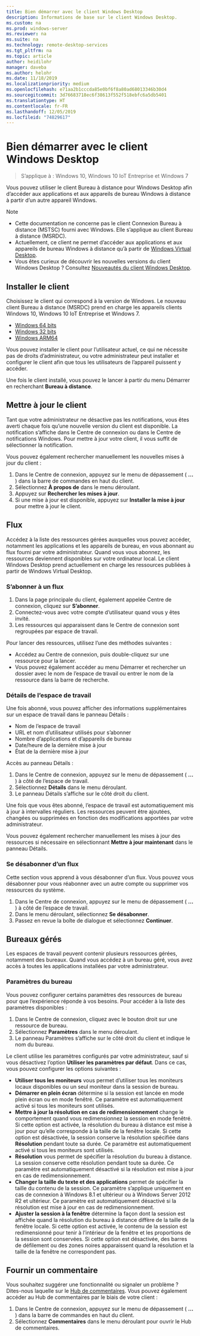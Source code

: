 ```yaml
---
title: Bien démarrer avec le client Windows Desktop
description: Informations de base sur le client Windows Desktop.
ms.custom: na
ms.prod: windows-server
ms.reviewer: na
ms.suite: na
ms.technology: remote-desktop-services
ms.tgt_pltfrm: na
ms.topic: article
author: heidilohr
manager: daveba
ms.author: helohr
ms.date: 11/18/2019
ms.localizationpriority: medium
ms.openlocfilehash: e71aa2b1cccda85e0bf6f8a80ad68013346b30d4
ms.sourcegitcommit: 3d76683718ec6f38613f552f518ebfc6a5db5401
ms.translationtype: HT
ms.contentlocale: fr-FR
ms.lasthandoff: 12/05/2019
ms.locfileid: "74829617"
---
```

# <a name="get-started-with-the-windows-desktop-client"></a>Bien démarrer avec le client Windows Desktop

>S’applique à : Windows 10, Windows 10 IoT Entreprise et Windows 7

Vous pouvez utiliser le client Bureau à distance pour Windows Desktop afin d’accéder aux applications et aux appareils de bureau Windows à distance à partir d’un autre appareil Windows.

> [!NOTE]
> - Cette documentation ne concerne pas le client Connexion Bureau à distance (MSTSC) fourni avec Windows. Elle s’applique au client Bureau à distance (MSRDC).
> - Actuellement, ce client ne permet d’accéder aux applications et aux appareils de bureau Windows à distance qu’à partir de [Windows Virtual Desktop](https://aka.ms/wvd).
> - Vous êtes curieux de découvrir les nouvelles versions du client Windows Desktop ? Consultez [Nouveautés du client Windows Desktop](windowsdesktop-whatsnew.md).

## <a name="install-the-client"></a>Installer le client

Choisissez le client qui correspond à la version de Windows. Le nouveau client Bureau à distance (MSRDC) prend en charge les appareils clients Windows 10, Windows 10 IoT Entreprise et Windows 7. 

- [Windows 64 bits](https://go.microsoft.com/fwlink/?linkid=2068602)
- [Windows 32 bits](https://go.microsoft.com/fwlink/?linkid=2098960)
- [Windows ARM64](https://go.microsoft.com/fwlink/?linkid=2098961)

Vous pouvez installer le client pour l’utilisateur actuel, ce qui ne nécessite pas de droits d’administrateur, ou votre administrateur peut installer et configurer le client afin que tous les utilisateurs de l’appareil puissent y accéder.

Une fois le client installé, vous pouvez le lancer à partir du menu Démarrer en recherchant **Bureau à distance**.

## <a name="update-the-client"></a>Mettre à jour le client

Tant que votre administrateur ne désactive pas les notifications, vous êtes averti chaque fois qu’une nouvelle version du client est disponible. La notification s’affiche dans le Centre de connexion ou dans le Centre de notifications Windows. Pour mettre à jour votre client, il vous suffit de sélectionner la notification.

Vous pouvez également rechercher manuellement les nouvelles mises à jour du client :

1. Dans le Centre de connexion, appuyez sur le menu de dépassement ( **...** ) dans la barre de commandes en haut du client.
2. Sélectionnez **À propos de** dans le menu déroulant.
3. Appuyez sur **Rechercher les mises à jour**.
4. Si une mise à jour est disponible, appuyez sur **Installer la mise à jour** pour mettre à jour le client.

## <a name="feeds"></a>Flux

Accédez à la liste des ressources gérées auxquelles vous pouvez accéder, notamment les applications et les appareils de bureau, en vous abonnant au flux fourni par votre administrateur. Quand vous vous abonnez, les ressources deviennent disponibles sur votre ordinateur local. Le client Windows Desktop prend actuellement en charge les ressources publiées à partir de Windows Virtual Desktop.

### <a name="subscribe-to-a-feed"></a>S’abonner à un flux

1. Dans la page principale du client, également appelée Centre de connexion, cliquez sur **S’abonner**.
2. Connectez-vous avec votre compte d’utilisateur quand vous y êtes invité.
3. Les ressources qui apparaissent dans le Centre de connexion sont regroupées par espace de travail.

Pour lancer des ressources, utilisez l’une des méthodes suivantes :

- Accédez au Centre de connexion, puis double-cliquez sur une ressource pour la lancer.
- Vous pouvez également accéder au menu Démarrer et rechercher un dossier avec le nom de l’espace de travail ou entrer le nom de la ressource dans la barre de recherche.

### <a name="workspace-details"></a>Détails de l’espace de travail

Une fois abonné, vous pouvez afficher des informations supplémentaires sur un espace de travail dans le panneau Détails :

- Nom de l’espace de travail
- URL et nom d’utilisateur utilisés pour s’abonner
- Nombre d’applications et d’appareils de bureau
- Date/heure de la dernière mise à jour
- État de la dernière mise à jour

Accès au panneau Détails :

1. Dans le Centre de connexion, appuyez sur le menu de dépassement ( **...** ) à côté de l’espace de travail.
2. Sélectionnez **Détails** dans le menu déroulant.
3. Le panneau Détails s’affiche sur le côté droit du client.

Une fois que vous êtes abonné, l’espace de travail est automatiquement mis à jour à intervalles réguliers. Les ressources peuvent être ajoutées, changées ou supprimées en fonction des modifications apportées par votre administrateur.

Vous pouvez également rechercher manuellement les mises à jour des ressources si nécessaire en sélectionnant **Mettre à jour maintenant** dans le panneau Détails.

### <a name="unsubscribe-from-a-feed"></a>Se désabonner d’un flux

Cette section vous apprend à vous désabonner d’un flux. Vous pouvez vous désabonner pour vous réabonner avec un autre compte ou supprimer vos ressources du système.

1. Dans le Centre de connexion, appuyez sur le menu de dépassement ( **...** ) à côté de l’espace de travail.
2. Dans le menu déroulant, sélectionnez **Se désabonner**.
3. Passez en revue la boîte de dialogue et sélectionnez **Continuer**.

## <a name="managed-desktops"></a>Bureaux gérés

Les espaces de travail peuvent contenir plusieurs ressources gérées, notamment des bureaux. Quand vous accédez à un bureau géré, vous avez accès à toutes les applications installées par votre administrateur.

### <a name="desktop-settings"></a>Paramètres du bureau

Vous pouvez configurer certains paramètres des ressources de bureau pour que l’expérience réponde à vos besoins. Pour accéder à la liste des paramètres disponibles :

1. Dans le Centre de connexion, cliquez avec le bouton droit sur une ressource de bureau.
2. Sélectionnez **Paramètres** dans le menu déroulant.
3. Le panneau Paramètres s’affiche sur le côté droit du client et indique le nom du bureau.

Le client utilise les paramètres configurés par votre administrateur, sauf si vous désactivez l’option **Utiliser les paramètres par défaut**. Dans ce cas, vous pouvez configurer les options suivantes :

- **Utiliser tous les moniteurs** vous permet d’utiliser tous les moniteurs locaux disponibles ou un seul moniteur dans la session de bureau.
- **Démarrer en plein écran** détermine si la session est lancée en mode plein écran ou en mode fenêtré. Ce paramètre est automatiquement activé si tous les moniteurs sont utilisés.
- **Mettre à jour la résolution en cas de redimensionnement** change le comportement quand vous redimensionnez la session en mode fenêtré. Si cette option est activée, la résolution du bureau à distance est mise à jour pour qu’elle corresponde à la taille de la fenêtre locale. Si cette option est désactivée, la session conserve la résolution spécifiée dans **Résolution** pendant toute sa durée. Ce paramètre est automatiquement activé si tous les moniteurs sont utilisés.
- **Résolution** vous permet de spécifier la résolution du bureau à distance. La session conserve cette résolution pendant toute sa durée. Ce paramètre est automatiquement désactivé si la résolution est mise à jour en cas de redimensionnement.
- **Changer la taille du texte et des applications** permet de spécifier la taille du contenu de la session. Ce paramètre s’applique uniquement en cas de connexion à Windows 8.1 et ultérieur ou à Windows Server 2012 R2 et ultérieur. Ce paramètre est automatiquement désactivé si la résolution est mise à jour en cas de redimensionnement.
- **Ajuster la session à la fenêtre** détermine la façon dont la session est affichée quand la résolution du bureau à distance diffère de la taille de la fenêtre locale. Si cette option est activée, le contenu de la session est redimensionné pour tenir à l’intérieur de la fenêtre et les proportions de la session sont conservées. Si cette option est désactivée, des barres de défilement ou des zones noires apparaissent quand la résolution et la taille de la fenêtre ne correspondent pas.

## <a name="provide-feedback"></a>Fournir un commentaire

Vous souhaitez suggérer une fonctionnalité ou signaler un problème ? Dites-nous laquelle sur le [Hub de commentaires](feedback-hub://?tabid=2&contextid=883). Vous pouvez également accéder au Hub de commentaires par le biais de votre client :

1. Dans le Centre de connexion, appuyez sur le menu de dépassement ( **...** ) dans la barre de commandes en haut du client.
2. Sélectionnez **Commentaires** dans le menu déroulant pour ouvrir le Hub de commentaires.

